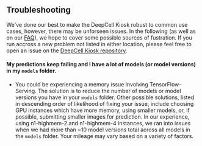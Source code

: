 ## Troubleshooting

We've done our best to make the DeepCell Kiosk robust to common use cases, however, there may be unforseen issues. In the following (as well as on our [FAQ](http://www.deepcell.org/faq)), we hope to cover some possible sources of fustration. If you run accross a new problem not listed in either location, please feel free to open an issue on the [DeepCell Kiosk repository](`https://www.github.com/vanvalenlab/kiosk`).

#### My predictions keep failing and I have a lot of models (or model versions) in my `models` folder.
- You could be experiencing a memory issue involving TensorFlow-Serving. The solution is to reduce the number of models or model versions you have in your `models` folder. Other possible solutions, listed in descending order of likelihood of fixing your issue, include choosing GPU instances which have more memory, using smaller models, or, if possible, submitting smaller images for prediction. In our experience, using n1-highmem-2 and n1-highmem-4 instances, we ran into issues when we had more than ~10 model versions total across all models in the `models` folder. Your mileage may vary based on a variety of factors.